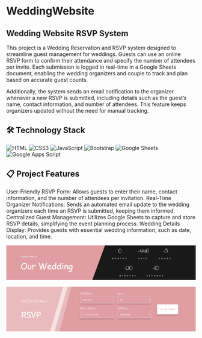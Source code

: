 # WeddingWebsite

## Wedding Website RSVP System
This project is a Wedding Reservation and RSVP system designed to streamline guest management for weddings. Guests can use an online RSVP form to confirm their attendance and specify the number of attendees per invite. Each submission is logged in real-time in a Google Sheets document, enabling the wedding organizers and couple to track and plan based on accurate guest counts.

Additionally, the system sends an email notification to the organizer whenever a new RSVP is submitted, including details such as the guest’s name, contact information, and number of attendees. This feature keeps organizers updated without the need for manual tracking.

## 🛠️ Technology Stack
![HTML](https://img.shields.io/badge/HTML5-E34F26?style=for-the-badge&logo=html5&logoColor=white)
![CSS3](https://img.shields.io/badge/CSS3-1572B6?style=for-the-badge&logo=css3&logoColor=white)
![JavaScript](https://img.shields.io/badge/JavaScript-F7DF1E?style=for-the-badge&logo=javascript&logoColor=black)
![Bootstrap](https://img.shields.io/badge/Bootstrap-563D7C?style=for-the-badge&logo=bootstrap&logoColor=white)
![Google Sheets](https://img.shields.io/badge/Google%20Sheets-34A853?style=for-the-badge&logo=googlesheets&logoColor=white)
![Google Apps Script](https://img.shields.io/badge/Google%20Apps%20Script-4285F4?style=for-the-badge&logo=google%20sheets&logoColor=white)


## 📋 Project Features
User-Friendly RSVP Form: Allows guests to enter their name, contact information, and the number of attendees per invitation.
Real-Time Organizer Notifications: Sends an automated email update to the wedding organizers each time an RSVP is submitted, keeping them informed.
Centralized Guest Management: Utilizes Google Sheets to capture and store RSVP details, simplifying the event planning process.
Wedding Details Display: Provides guests with essential wedding information, such as date, location, and time.


![ScreenShot](https://github.com/GloryMabunda/WeddingWebsite/blob/master/images/Capture1.PNG?raw=true)

![ScreenShot](https://github.com/GloryMabunda/WeddingWebsite/blob/master/images/Capture2.PNG?raw=true)
